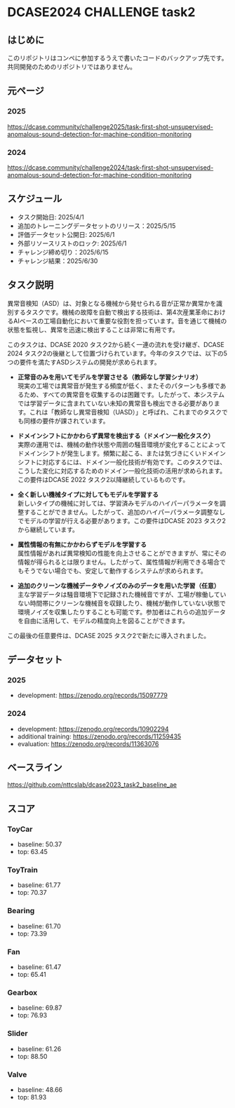 # DCASE2024 CHALLENGE task2

## はじめに

このリポジトリはコンペに参加するうえで書いたコードのバックアップ先です。共同開発のためのリポジトリではありません。

## 元ページ

### 2025
https://dcase.community/challenge2025/task-first-shot-unsupervised-anomalous-sound-detection-for-machine-condition-monitoring

### 2024
https://dcase.community/challenge2024/task-first-shot-unsupervised-anomalous-sound-detection-for-machine-condition-monitoring

## スケジュール
- タスク開始日: 2025/4/1
- 追加のトレーニングデータセットのリリース：2025/5/15
- 評価データセット公開日: 2025/6/1
- 外部リソースリストのロック: 2025/6/1
- チャレンジ締め切り：2025/6/15
- チャレンジ結果：2025/6/30

## タスク説明
異常音検知（ASD）は、対象となる機械から発せられる音が正常か異常かを識別するタスクです。機械の故障を自動で検出する技術は、第4次産業革命におけるAIベースの工場自動化において重要な役割を担っています。音を通じて機械の状態を監視し、異常を迅速に検出することは非常に有用です。

このタスクは、DCASE 2020 タスク2から続く一連の流れを受け継ぎ、DCASE 2024 タスク2の後継として位置づけられています。今年のタスクでは、以下の5つの要件を満たすASDシステムの開発が求められます。

- **正常音のみを用いてモデルを学習させる（教師なし学習シナリオ）**  
  現実の工場では異常音が発生する頻度が低く、またそのパターンも多様であるため、すべての異常音を収集するのは困難です。したがって、本システムでは学習データに含まれていない未知の異常音も検出できる必要があります。これは「教師なし異常音検知（UASD）」と呼ばれ、これまでのタスクでも同様の要件が課されています。

- **ドメインシフトにかかわらず異常を検出する（ドメイン一般化タスク）**  
  実際の運用では、機械の動作状態や周囲の騒音環境が変化することによってドメインシフトが発生します。頻繁に起こる、または気づきにくいドメインシフトに対応するには、ドメイン一般化技術が有効です。このタスクでは、こうした変化に対応するためのドメイン一般化技術の活用が求められます。この要件はDCASE 2022 タスク2以降継続しているものです。

- **全く新しい機械タイプに対してもモデルを学習する**  
  新しいタイプの機械に対しては、学習済みモデルのハイパーパラメータを調整することができません。したがって、追加のハイパーパラメータ調整なしでモデルの学習が行える必要があります。この要件はDCASE 2023 タスク2から継続しています。

- **属性情報の有無にかかわらずモデルを学習する**  
  属性情報があれば異常検知の性能を向上させることができますが、常にその情報が得られるとは限りません。したがって、属性情報が利用できる場合でもそうでない場合でも、安定して動作するシステムが求められます。

- **追加のクリーンな機械データやノイズのみのデータを用いた学習（任意）**  
  主な学習データは騒音環境下で記録された機械音ですが、工場が稼働していない時間帯にクリーンな機械音を収録したり、機械が動作していない状態で環境ノイズを収集したりすることも可能です。参加者はこれらの追加データを自由に活用して、モデルの精度向上を図ることができます。

この最後の任意要件は、DCASE 2025 タスク2で新たに導入されました。

## データセット

### 2025
- development: https://zenodo.org/records/15097779

### 2024
- development: https://zenodo.org/records/10902294
- additional training: https://zenodo.org/records/11259435
- evaluation: https://zenodo.org/records/11363076

## ベースライン
https://github.com/nttcslab/dcase2023_task2_baseline_ae

## スコア
### ToyCar
- baseline: 50.37
- top: 63.45

### ToyTrain
- baseline: 61.77
- top: 70.37

### Bearing
- baseline: 61.70
- top: 73.39

### Fan
- baseline: 61.47
- top: 65.41

### Gearbox
- baseline: 69.87
- top: 76.93

### Slider
- baseline: 61.26
- top: 88.50

### Valve
- baseline: 48.66
- top: 81.93